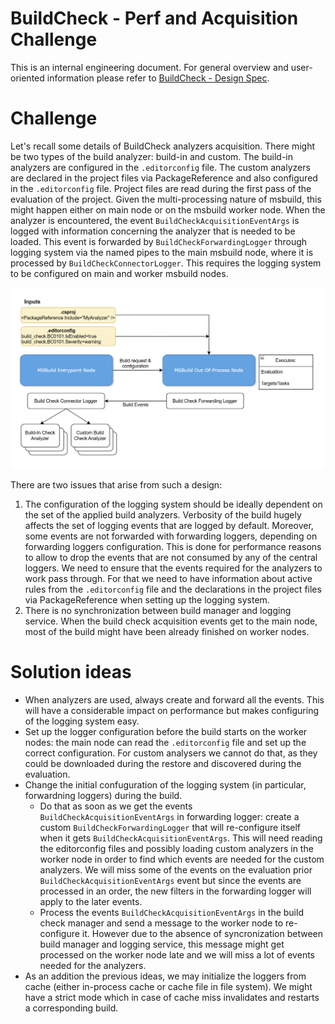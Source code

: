 # BuildCheck - Perf and Acquisition Challenge

This is an internal engineering document. For general overview and user-oriented information please refer to [BuildCheck - Design Spec](BuildCheck.md).

# Challenge

Let's recall some details of BuildCheck analyzers acquisition. There might be two types of the build analyzer: build-in and custom. 
The build-in analyzers are configured in the `.editorconfig` file. The custom analyzers are declared in the project files via PackageReference and also configured in the `.editorconfig` file.
Project files are read during the first pass of the evaluation of the project. Given the multi-processing nature of msbuild, this might happen either on main node or on the msbuild worker node. When the analyzer is encountered, the event `BuildCheckAcquisitionEventArgs` is logged with information concerning the analyzer that is needed to be loaded. This event is forwarded by `BuildCheckForwardingLogger` through logging system via the named pipes to the main msbuild node, where it is processed by `BuildCheckConnectorLogger`. This requires the logging system to be configured on main and worker msbuild nodes. 

![analyzers-acquisition](analyzers-acquisition.png)

There are two issues that arise from such a design:
1. The configuration of the logging system should be ideally dependent on the set of the applied build analyzers. Verbosity of the build hugely affects the set of logging events that are logged by default. Moreover, some events are not forwarded with forwarding loggers, depending on forwarding loggers configuration. This is done for performance reasons to allow to drop the events that are not consumed by any of the central loggers. We need to ensure that the events required for the analyzers to work pass through. For that we need to have information about active rules from the `.editorconfig` file and the declarations in the project files via PackageReference when setting up the logging system.
2. There is no synchronization between build manager and logging service. When the build check acquisition events get to the main node, most of the build might have been already finished on worker nodes.

# Solution ideas

- When analyzers are used, always create and forward all the events. This will have a considerable impact on performance but makes configuring of the logging system easy.
- Set up the logger configuration before the build starts on the worker nodes: the main node can read the `.editorconfig` file and set up the correct configuration. For custom analysers we cannot do that, as they could be downloaded during the restore and discovered during the evaluation. 
- Change the initial confuguration of the logging system (in particular, forwardning loggers) during the build. 
    - Do that as soon as we get the events `BuildCheckAcquisitionEventArgs` in forwarding logger: create a custom `BuildCheckForwardingLogger` that will re-configure itself when it gets `BuildCheckAcquisitionEventArgs`. This will need reading the editorconfig files and possibly loading custom analyzers in the worker node in order to find which events are needed for the custom analyzers. We will miss some of the events on the evaluation prior `BuildCheckAcquisitionEventArgs` event but since the events are processed in an order, the new filters in the forwarding logger will apply to the later events.
    - Process the events `BuildCheckAcquisitionEventArgs` in the build check manager and send a message to the worker node to re-configure it. However due to the absence of syncronization between build manager and logging service, this message might get processed on the worker node late and we will miss a lot of events needed for the analyzers.  
- As an addition the previous ideas, we may initialize the loggers from cache (either in-process cache or cache file in file system). We might have a strict mode which in case of cache miss invalidates and restarts a corresponding build.

